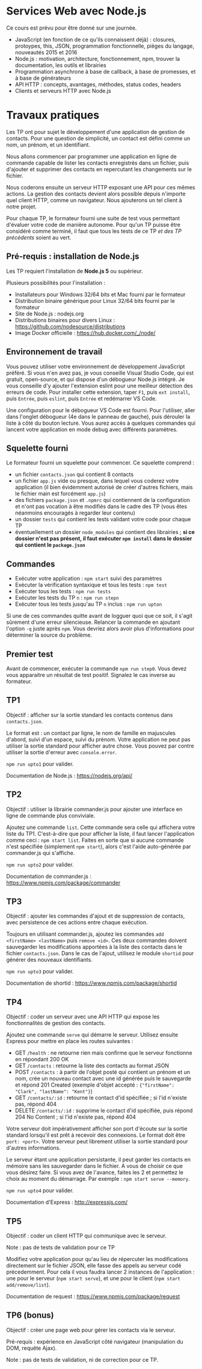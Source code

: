 # Services Web avec Node.js

Ce cours est prévu pour être donné sur une journée.

- JavaScript (en fonction de ce qu'ils connaissent déjà) : closures, protoypes, this, JSON, programmation fonctionnelle, pièges du langage, nouveautés 2015 et 2016
- Node.js : motivation, architecture, fonctionnement, npm, trouver la documentation, les outils et librairies
- Programmation asynchrone à base de callback, à base de promesses, et à base de générateurs
- API HTTP : concepts, avantages, méthodes, status codes, headers
- Clients et serveurs HTTP avec Node.js

# Travaux pratiques

Les TP ont pour sujet le développement d'une application de gestion de contacts. Pour une question de simplicité, un contact est défini comme un nom, un prénom, et un identifiant.

Nous allons commencer par programmer une application en ligne de commande capable de lister les contacts enregistrés dans un fichier, puis d'ajouter et supprimer des contacts en repercutant les changements sur le fichier.

Nous coderons ensuite un serveur HTTP exposant une API pour ces mêmes actions. La gestion des contacts devient alors possible depuis n'importe quel client HTTP, comme un navigateur. Nous ajouterons un tel client à notre projet.

Pour chaque TP, le formateur fourni une suite de test vous permettant d'évaluer votre code de manière autonome. Pour qu'un TP puisse être considéré comme terminé, il faut que tous les tests de ce TP *et des TP précédents* soient au vert.

## Pré-requis : installation de Node.js

Les TP requiert l'installation de **Node.js 5** ou supérieur.

Plusieurs possibilités pour l'installation :
- Installateurs pour Windows 32/64 bits et Mac fourni par le formateur
- Distribution binaire générique pour Linux 32/64 bits fourni par le formateur
- Site de Node.js : nodejs.org
- Distributions binaires pour divers Linux : https://github.com/nodesource/distributions
- Image Docker officielle : https://hub.docker.com/_/node/

## Environnement de travail

Vous pouvez utiliser votre environnement de développement JavaScript préféré. Si vous n'en avez pas, je vous conseille Visual Studio Code, qui est gratuit, open-source, et qui dispose d'un débogueur Node.js intégré. Je vous conseille d'y ajouter l'extension eslint pour une meilleur détection des erreurs de code. Pour installer cette extension, taper `F1`, puis `ext install`, puis `Entrée`, puis `eslint`, puis `Entrée` et redémarrer VS Code.

Une configuration pour le débogueur VS Code est fourni. Pour l'utiliser, aller dans l'onglet débogueur (4e dans le panneau de gauche), puis dérouler la liste à côté du bouton lecture. Vous aurez accès à quelques commandes qui lancent votre application en mode debug avec différents paramètres.

## Squelette fourni

Le formateur fourni un squelette pour commencer. Ce squelette comprend :
- un fichier `contacts.json` qui contient 8 contacts
- un fichier `app.js` vide ou presque, dans lequel vous coderez votre application (il bien évidemment autorisé de créer d'autres fichiers, mais le fichier main est forcément `app.js`)
- des fichiers `package.json` et `.npmrc` qui contiennent de la configuration et n'ont pas vocation à être modifiés dans le cadre des TP (vous êtes néanmoins encouragés à regarder leur contenu)
- un dossier `tests` qui contient les tests validant votre code pour chaque TP
- éventuellement un dossier `node_modules` qui contient des librairies ; **si ce dossier n'est pas présent, il faut exécuter `npm install` dans le dossier qui contient le `package.json`**

## Commandes

- Exécuter votre application : `npm start` suivi des paramètres
- Exécuter la vérification syntaxique et tous les tests : `npm test`
- Exécuter tous les tests : `npm run tests`
- Exécuter les tests du TP `n` : `npm run stepn`
- Exécuter tous les tests jusqu'au TP `n` inclus : `npm run upton`

Si une de ces commandes quitte avant de logguer quoi que ce soit, il s'agit sûrement d'une erreur silencieuse. Relancer la commande en ajoutant l'option `-q` juste après `npm`. Vous devriez alors avoir plus d'informations pour déterminer la source du problème.

## Premier test

Avant de commencer, exécuter la commande `npm run step0`. Vous devez vous apparaitre un résultat de test positif. Signalez le cas inverse au formateur.

## TP1

Objectif : afficher sur la sortie standard les contacts contenus dans `contacts.json`.

Le format est : un contact par ligne, le nom de famille en majuscules d'abord, suivi d'un espace, suivi du prénom. Votre application ne peut pas utiliser la sortie standard pour afficher autre chose. Vous pouvez par contre utiliser la sortie d'erreur avec `console.error`.

`npm run upto1` pour valider.

Documentation de Node.js : https://nodejs.org/api/

## TP2

Objectif : utiliser la librairie commander.js pour ajouter une interface en ligne de commande plus conviviale.

Ajoutez une commande `list`. Cette commande sera celle qui affichera votre liste du TP1. C'est-à-dire que pour afficher la liste, il faut lancer l'application comme ceci : `npm start list`. Faites en sorte que si aucune commande n'est spécifiée (simplement `npm start`), alors c'est l'aide auto-générée par commander.js qui s'affiche.

`npm run upto2` pour valider.

Documentation de commander.js : https://www.npmjs.com/package/commander

## TP3

Objectif : ajouter les commandes d'ajout et de suppression de contacts, avec persistence de ces actions entre chaque exécution.

Toujours en utilisant commander.js, ajoutez les commandes `add <firstName> <lastName>` puis `remove <id>`. Ces deux commandes doivent sauvegarder les modifications apportées à la liste des contacts dans le fichier `contacts.json`. Dans le cas de l'ajout, utilisez le module `shortid` pour générer des nouveaux identifiants.

`npm run upto3` pour valider.

Documentation de shortid : https://www.npmjs.com/package/shortid

## TP4

Objectif : coder un serveur avec une API HTTP qui expose les fonctionnalités de gestion des contacts.

Ajoutez une commande `serve` qui démarre le serveur. Utilisez ensuite Express pour mettre en place les routes suivantes :
- GET `/health` : ne retourne rien mais confirme que le serveur fonctionne en répondant 200 OK
- GET `/contacts` : retourne la liste des contacts au format JSON
- POST `/contacts` : à partir de l'objet posté qui contient un prénom et un nom, crée un nouveau contact avec une id générée puis le sauvegarde et répond 201 Created (exemple d'objet accepté : `{"firstName": "Clark", "lastName": "Kent"}`)
- GET `/contacts/:id` : retourne le contact d'id spécifiée ; si l'id n'existe pas, répond 404
- DELETE `/contacts/:id` : supprime le contact d'id spécifiée, puis répond 204 No Content ; si l'id n'existe pas, répond 404

Votre serveur doit impérativement afficher son port d'écoute sur la sortie standard lorsqu'il est prêt à recevoir des connexions. Le format doit être `port: <port>`. Votre serveur peut librement utiliser la sortie standard pour d'autres informations.

Le serveur étant une application persistante, il peut garder les contacts en mémoire sans les sauvegarder dans le fichier. A vous de choisir ce que vous désirez faire. Si vous avez de l'avance, faites les 2 et permettez le choix au moment du démarrage. Par exemple : `npm start serve --memory`.

`npm run upto4` pour valider.

Documentation d'Express : http://expressjs.com/

## TP5

Objectif : coder un client HTTP qui communique avec le serveur.

Note : pas de tests de validation pour ce TP

Modifiez votre application pour qu'au lieu de répercuter les modifications directement sur le fichier JSON, elle fasse des appels au serveur codé précedemment. Pour cela il vous faudra lancer 2 instances de l'application : une pour le serveur (`npm start serve`), et une pour le client (`npm start add/remove/list`).

Documentation de request : https://www.npmjs.com/package/request

## TP6 (bonus)

Objectif : créer une page web pour gérer les contacts via le serveur.

Pré-requis : expérience en JavaScript côté navigateur (manipulation du DOM, requête Ajax).

Note : pas de tests de validation, ni de correction pour ce TP.
